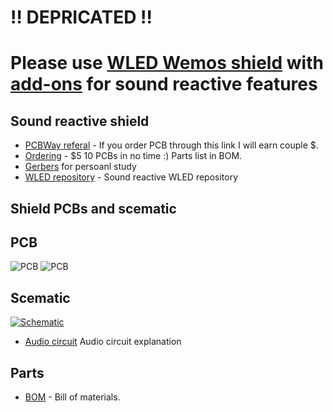 # :bangbang: DEPRICATED :bangbang:
# Please use <a href=https://github.com/srg74/WLED-wemos-shield>WLED Wemos shield</a> with <a href=https://github.com/srg74/WLED-wemos-shield/tree/master/resources/Add-ons>add-ons</a> for sound reactive features
## Sound reactive shield
-   [PCBWay referal](https://www.pcbway.com/setinvite.aspx?inviteid=83580) - If you order PCB through this link I will earn couple $.
-   [Ordering](https://www.pcbway.com/project/shareproject/WLED_wemos_shield_with_sound_reactive_circuit.html) - $5 10 PCBs in no time :) Parts list in BOM.
-   [Gerbers](https://github.com/srg74/WLED-wemos-shield/tree/master/resources/Gerbers) for persoanl study
-   [WLED repository](https://github.com/atuline/WLED) - Sound reactive WLED repository
## Shield PCBs and scematic
## PCB
![PCB](https://github.com/srg74/WLED-wemos-shield/blob/master/resources/Sound/files/WLED_Wemos_shield-v1.0-sound.png)
![PCB](https://github.com/srg74/WLED-wemos-shield/blob/master/resources/Sound/files/PCB.jpg)
## Scematic
<a href="https://github.com/srg74/WLED-wemos-shield/blob/master/resources/Sound/files/scematic_sound.pdf">![Schematic](https://github.com/srg74/WLED-wemos-shield/blob/master/resources/Sound/files/scematic_sound.jpg)</a>

-   [Audio circuit](https://github.com/atuline/WLED/wiki/Audio-Input-Options) Audio circuit explanation
## Parts
-   [BOM](https://github.com/srg74/WLED-wemos-shield/blob/master/resources/Sound/files/BOM_sound_reactive.pdf) - Bill of materials.
